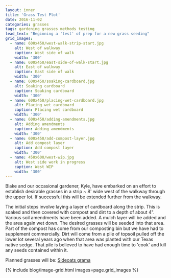 ```yaml
---
layout: inner
title: 'Grass Test Plot'
date: 2016-11-02
categories: grasses
tags: gardening grasses methods testing
lead_text: "Beginning a 'test' of prep for a new grass seeding"
grid_images:
  - name: 600x450/west-walk-strip-start.jpg
    alt: West of walkway
    caption: West side of walk
    width: '300'
  - name: 600x450/east-side-of-walk-start.jpg
    alt: East of walkway
    caption: East side of walk
    width: '300'
  - name: 600x450/soaking-cardboard.jpg
    alt: Soaking cardboard
    caption: Soaking cardboard
    width: '300'
  - name: 600x450/placing-wet-cardboard.jpg
    alt: Placing wet cardboard
    caption: Placing wet cardboard
    width: '300'
  - name: 600x450/adding-amendments.jpg
    alt: Adding amendments
    caption: Adding amendments
    width: '300'
  - name: 600x450/add-compost-layer.jpg
    alt: Add compost layer
    caption: Add compost layer
    width: '300'
  - name: 450x600/west-wip.jpg
    alt: West side work in progress
    caption: West WIP
    width: '300'
---
```


Blake and our occasional gardener, Kyle, have embarked on an effort to establish desirable grasses in a strip ~ 8' wide west of the walkway through the upper lot. If successful this will be extended further from the walkway.

The initial steps involve laying a layer of cardboard along the strip. This is soaked and then covered with compost and dirt to a depth of about 4". Various soil amendments have been added. A mulch layer will be added and the area again wet down. The desired grasses will be seeded into that area. Part of the compost has come from our composting bin but we have had to supplement commercially. Dirt will come from a pile of topsoil pulled off the lower lot several years ago when that area was planted with our Texas native sedge. That pile is believed to have had enough time to 'cook' and kill any seeds contained within it.

Planned grasses will be: [Sideoats grama](BOCU)

{% include blog/image-grid.html images=page.grid_images %}


